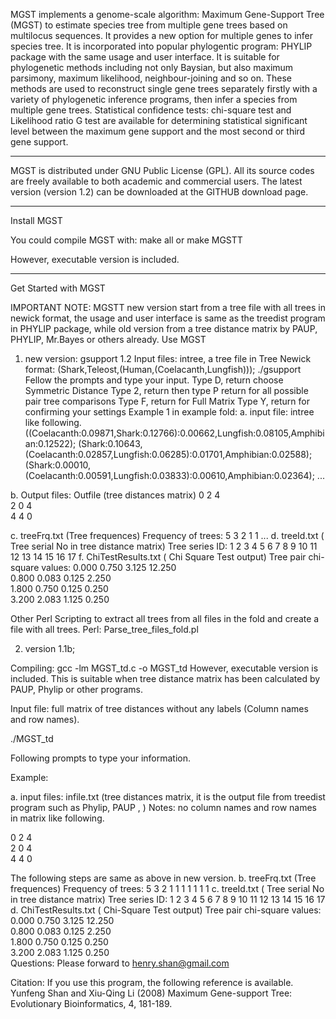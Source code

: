 MGST  implements a genome-scale algorithm: Maximum Gene-Support Tree (MGST) to estimate species tree from multiple gene trees based on multilocus sequences. It provides a new option for multiple genes to infer species tree. It is incorporated into popular phylogentic program: PHYLIP package with the same usage and user interface. It is suitable for phylogenetic methods including not only Baysian, but also maximum parsimony, maximum likelihood, neighbour-joining and so on. These methods are used to reconstruct single gene trees separately firstly with a variety of phylogenetic inference programs, then infer a species from multiple gene trees. Statistical confidence tests: chi-square test and Likelihood ratio G test are available for determining statistical significant level between the maximum gene support and the most second or third gene support. 
________________________________________

MGST is distributed under GNU Public License (GPL). All its source codes are freely available to both academic and commercial users. The latest version (version 1.2)  can be downloaded at the GITHUB download page. 
________________________________________
Install MGST

You could compile MGST with: 
make all
or 
 make MGSTT

However, executable version is included.
________________________________________
Get Started with MGST

IMPORTANT NOTE: 
 MGSTT new version start from a tree file with all trees in newick format,  the usage and user interface is same as the  treedist program in PHYLIP package, while old version from a tree distance matrix by PAUP, PHYLIP, Mr.Bayes or others already.
Use MGST 
1. new version: gsupport 1.2
Input files: intree, a tree file in Tree Newick format:
(Shark,Teleost,(Human,(Coelacanth,Lungfish)));
./gsupport
Fellow the prompts and type your input.
Type D, return  choose Symmetric Distance
Type 2,  return then type P  return for all possible pair tree comparisons
Type F, return  for Full Matrix
Type Y,  return for confirming your settings
Example 1 in example fold:
a. input file: intree like following.
((Coelacanth:0.09871,Shark:0.12766):0.00662,Lungfish:0.08105,Amphibian:0.12522);
(Shark:0.10643,(Coelacanth:0.02857,Lungfish:0.06285):0.01701,Amphibian:0.02588);
(Shark:0.00010,(Coelacanth:0.00591,Lungfish:0.03833):0.00610,Amphibian:0.02364);
...

b. Output files: Outfile (tree distances matrix)
0  2  4   
2  0  4  
4  4  0  

c. treeFrq.txt (Tree frequences)
Frequency of trees: 
    5
    3
    2
    1
    1
...
d. treeId.txt ( Tree serial No in tree distance matrix)
Tree series ID:
    1    2    3    4    5
    6    7    8
    9   10
   11
   12
   13
   14
   15
   16
   17
f. ChiTestResults.txt ( Chi Square Test output)
Tree pair chi-square values:
 0.000    0.750    3.125    12.250   
 0.800    0.083    0.125    2.250   
 1.800    0.750    0.125    0.250   
 3.200    2.083    1.125    0.250   

Other Perl Scripting to extract all trees from all files in the fold and create a file with all trees.
Perl: Parse_tree_files_fold.pl

2.  version 1.1b;

Compiling: gcc -lm MGST_td.c  -o MGST_td
However, executable version is included.
This is suitable when  tree distance matrix has  been calculated by PAUP, Phylip or other programs.

 Input file: full matrix of tree distances without any labels (Column names and row names).

./MGST_td

Following prompts to type your information.

Example:

a. input files: infile.txt (tree distances matrix, it is the output file from treedist program such as Phylip, PAUP , )
Notes: no column names and row names  in matrix like following.

0  2  4   
2  0  4  
4  4  0  

The following steps are same as above in new version.
b. treeFrq.txt (Tree frequences)
Frequency of trees: 
    5
    3
    2
    1
    1
    1
    1
    1
    1
    1
c. treeId.txt ( Tree serial No in tree distance matrix)
Tree series ID:
    1    2    3    4    5
    6    7    8
    9   10
   11
   12
   13
   14
   15
   16
   17
d. ChiTestResults.txt ( Chi-Square Test output)
Tree pair chi-square values:
 0.000    0.750    3.125    12.250   
 0.800    0.083    0.125    2.250   
 1.800    0.750    0.125    0.250   
 3.200    2.083    1.125    0.250   
Questions:  Please forward to henry.shan@gmail.com

Citation:
If you use this program, the following reference is available.
Yunfeng Shan and Xiu-Qing Li (2008) Maximum Gene-support Tree:  Evolutionary Bioinformatics, 4, 181-189.

